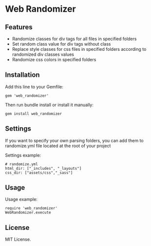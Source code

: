 # Web Randomizer

## Features
* Randomize classes for div tags for all files in specified folders
* Set random class value for div tags without class 
* Replace style classes for css files in specified folders according to randomized div classes values 
* Randomize css colors in specified folders

## Installation

Add this line to your Gemfile:

    gem 'web_randomizer'

Then run bundle install or install it manually:

    gem install web_randomizer


## Settings
If you want to specify your own parsing folders, you can add them to randomize.yml file located at the root of your project 

Settings example:

    # randomize.yml 
    html_dir: ["_includes", "_layouts"]
    css_dir: ["assets/css","_sass"]

## Usage 

Usage example:

    require 'web_randomizer'
    WebRandomizer.execute

## License
MIT License.
